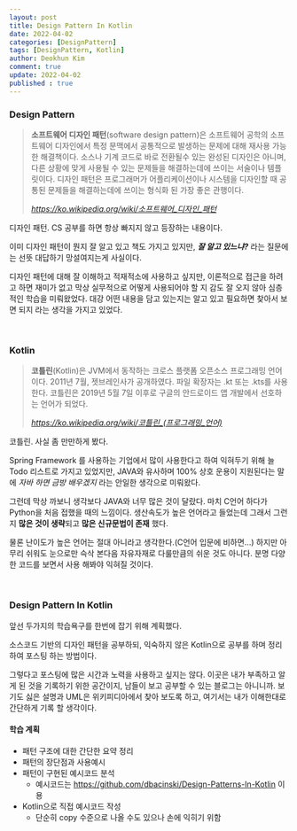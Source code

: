 ```yaml
---
layout: post
title: Design Pattern In Kotlin
date: 2022-04-02
categories: [DesignPattern]
tags: [DesignPattern, Kotlin]
author: Deokhun Kim
comment: true
update: 2022-04-02
published : true
---
```


### Design Pattern
> **소프트웨어 디자인 패턴**(software design pattern)은 소프트웨어 공학의 소프트웨어 디자인에서 특정 문맥에서 공통적으로 발생하는 문제에 대해 재사용 가능한 해결책이다. 소스나 기계 코드로 바로 전환될수 있는 완성된 디자인은 아니며, 다른 상황에 맞게 사용될 수 있는 문제들을 해결하는데에 쓰이는 서술이나 템플릿이다. 디자인 패턴은 프로그래머가 어플리케이션이나 시스템을 디자인할 때 공통된 문제들을 해결하는데에 쓰이는 형식화 된 가장 좋은 관행이다.
> 
> *https://ko.wikipedia.org/wiki/소프트웨어_디자인_패턴*

디자인 패턴. CS 공부를 하면 항상 빠지지 않고 등장하는 내용이다. 

이미 디자인 패턴이 뭔지 잘 알고 있고 책도 가지고 있지만, ***잘 알고 있느냐?*** 라는 질문에는 선뜻 대답하기 망설여지는게 사실이다.

디자인 패턴에 대해 잘 이해하고 적재적소에 사용하고 싶지만, 이론적으로 접근을 하려고 하면 재미가 없고 막상 실무적으로 어떻게 사용되어야 할 지 감도 잘 오지 않아 심층적인 학습을 미뤄왔었다.
대강 어떤 내용을 담고 있는지는 알고 있고 필요하면 찾아서 보면 되지 라는 생각을 가지고 있었다.

<br/>

### Kotlin
> **코틀린**(Kotlin)은 JVM에서 동작하는 크로스 플랫폼 오픈소스 프로그래밍 언어이다. 2011년 7월, 젯브레인사가 공개하였다.
파일 확장자는 .kt 또는 .kts를 사용한다.
코틀린은 2019년 5월 7일 이후로 구글의 안드로이드 앱 개발에서 선호하는 언어가 되었다.
> 
> *https://ko.wikipedia.org/wiki/코틀린_(프로그래밍_언어)*

코틀린. 사실 좀 만만하게 봤다.

Spring Framework 를 사용하는 기업에서 많이 사용한다고 하여 익혀두기 위해 늘 Todo 리스트로 가지고 있었지만, 
JAVA와 유사하며 100% 상호 운용이 지원된다는 말에 *자바 하면 금방 배우겠지* 라는 안일한 생각으로 미뤄왔다.

그런데 막상 까보니 생각보다 JAVA와 너무 많은 것이 달랐다. 마치 C언어 하다가 Python을 처음 접했을 때의 느낌이다.
생산속도가 높은 언어라고 들었는데 그래서 그런지 **많은 것이 생략**되고 **많은 신규문법이 존재** 했다.

물론 난이도가 높은 언어는 절대 아니라고 생각한다.(C언어 입문에 비하면...) 
하지만 아무리 쉬워도 눈으로만 슥삭 본다음 자유자재로 다룰만큼의 쉬운 것도 아니다. 분명 다양한 코드를 보면서 사용 해봐야 익혀질 것이다.

<br/>


### Design Pattern In Kotlin
앞선 두가지의 학습욕구를 한번에 잡기 위해 계획했다.

소스코드 기반의 디자인 패턴을 공부하되, 익숙하지 않은 Kotlin으로 공부를 하며 정리하여 포스팅 하는 방법이다.

그렇다고 포스팅에 많은 시간과 노력을 사용하고 싶지는 않다.
이곳은 내가 부족하고 알게 된 것을 기록하기 위한 공간이지, 남들이 보고 공부할 수 있는 블로그는 아니니까.
보기도 싫은 설명과 UML은 위키피디아에서 찾아 보도록 하고, 여기서는 내가 이해한대로 간단하게 기록 할 생각이다.


#### 학습 계획
- 패턴 구조에 대한 간단한 요약 정리
- 패턴의 장단점과 사용예시
- 패턴이 구현된 예시코드 분석
  - 예시코드는 https://github.com/dbacinski/Design-Patterns-In-Kotlin 이용
- Kotlin으로 직접 예시코드 작성
  - 단순히 copy 수준으로 나올 수도 있으나 손에 익히기 위함

